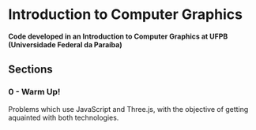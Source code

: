 # Introduction to Computer Graphics

**Code developed in an Introduction to Computer Graphics at UFPB (Universidade Federal da Paraíba)**

## Sections
### 0 - Warm Up!
Problems which use JavaScript and Three.js, with the objective of getting aquainted with both technologies.
